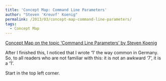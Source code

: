 ```yaml
---
title: 'Concept Map: Command Line Parameters'
author: "Steven 'Kreuvf' Koenig"
permalink: /2013/03/concept-map-command-line-parameters/
tags:
  - Concept Map
---
```

<a href="http://teaching.software-carpentry.org/wp-content/uploads/2013/03/20130326_Concept_map_Command_Line_Parameters_Steven_Koenig_revised.jpg" lang="en">Concept Map on the topic &#8216;Command Line Parameters&#8217; by Steven Koenig</a>

After I finished this, I noticed that I wrote &#8216;1&#8217; the way common in Germany. So, to all readers who are not familiar with this: it is not an awkward &#8216;7&#8217;, it is a &#8216;1&#8217;.

Start in the top left corner.
